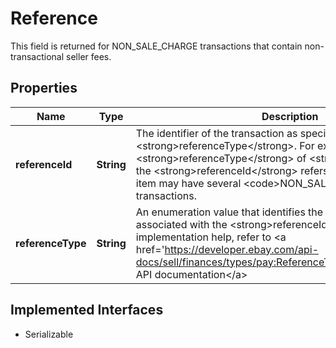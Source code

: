 

# Reference

This field is returned for NON_SALE_CHARGE transactions that contain non-transactional seller fees.
## Properties

Name | Type | Description | Notes
------------ | ------------- | ------------- | -------------
**referenceId** | **String** | The identifier of the transaction as specified by the &lt;strong&gt;referenceType&lt;/strong&gt;. For example, with a &lt;strong&gt;referenceType&lt;/strong&gt; of &lt;strong&gt;item_id&lt;/strong&gt;, the &lt;strong&gt;referenceId&lt;/strong&gt; refers to a unique item. This item may have several &lt;code&gt;NON_SALE_CHARGE&lt;/code&gt; transactions. |  [optional]
**referenceType** | **String** | An enumeration value that identifies the reference type associated with the &lt;strong&gt;referenceId&lt;/strong&gt;. For implementation help, refer to &lt;a href&#x3D;&#39;https://developer.ebay.com/api-docs/sell/finances/types/pay:ReferenceTypeEnum&#39;&gt;eBay API documentation&lt;/a&gt; |  [optional]


## Implemented Interfaces

* Serializable


